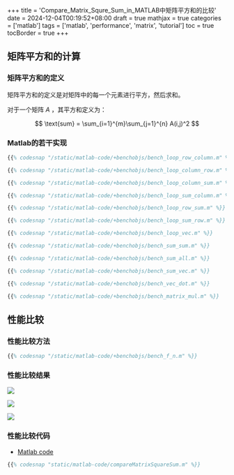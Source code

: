 +++
title = 'Compare_Matrix_Squre_Sum_in_MATLAB中矩阵平方和的比较'
date = 2024-12-04T00:19:52+08:00
draft = true
mathjax = true
categories = ['matlab']
tags = ['matlab', 'performance', 'matrix', 'tutorial']
toc = true
tocBorder = true
+++



## 矩阵平方和的计算

### 矩阵平方和的定义

矩阵平方和的定义是对矩阵中的每一个元素进行平方，然后求和。

对于一个矩阵 $A$ ，其平方和定义为：

$$
\text{sum} = \sum_{i=1}^{m}\sum_{j=1}^{n} A(i,j)^2
$$

### Matlab的若干实现


```matlab
{{% codesnap "/static/matlab-code/+benchobjs/bench_loop_row_column.m" %}}
```

```matlab
{{% codesnap "/static/matlab-code/+benchobjs/bench_loop_column_row.m" %}}
```

```matlab
{{% codesnap "/static/matlab-code/+benchobjs/bench_loop_column_sum.m" %}}
```

```matlab
{{% codesnap "/static/matlab-code/+benchobjs/bench_loop_sum_column.m" %}}
```

```matlab
{{% codesnap "/static/matlab-code/+benchobjs/bench_loop_row_sum.m" %}}
```

```matlab
{{% codesnap "/static/matlab-code/+benchobjs/bench_loop_sum_row.m" %}}
```

```matlab
{{% codesnap "/static/matlab-code/+benchobjs/bench_loop_vec.m" %}}
```

```matlab
{{% codesnap "/static/matlab-code/+benchobjs/bench_sum_sum.m" %}}
```

```matlab
{{% codesnap "/static/matlab-code/+benchobjs/bench_sum_all.m" %}}
```

```matlab
{{% codesnap "/static/matlab-code/+benchobjs/bench_sum_vec.m" %}}
```

```matlab
{{% codesnap "/static/matlab-code/+benchobjs/bench_vec_dot.m" %}}
```

```matlab
{{% codesnap "/static/matlab-code/+benchobjs/bench_matrix_mul.m" %}}
```



## 性能比较
### 性能比较方法

```matlab
{{% codesnap "/static/matlab-code/+benchobjs/bench_f_n.m" %}}
```


### 性能比较结果

![](/matlab-img/compareMatrixSquareSum-time.png)

![](/matlab-img/compareMatrixSquareSum-acc.png)

![](/matlab-img/compareMatrixSquareSum-acc-2.png)


### 性能比较代码

- [Matlab code](/matlab-code/compareMatrixSquareSum.m)

```matlab
{{% codesnap "static/matlab-code/compareMatrixSquareSum.m" %}}
```

